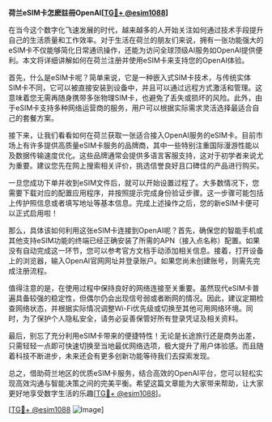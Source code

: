 **荷兰eSIM卡怎麽註冊OpenAI[[TG💪+ @esim1088](https://t.me/s/esim1088)]**

在当今这个数字化飞速发展的时代，越来越多的人开始关注如何通过技术手段提升自己的生活质量和工作效率。对于生活在荷兰的朋友们来说，拥有一张功能强大的eSIM卡不仅能够简化日常通讯操作，还能为访问全球顶级AI服务如OpenAI提供便利。本文将详细讲解如何在荷兰注册并使用eSIM卡来支持您的OpenAI体验。

首先，什么是eSIM卡呢？简单来说，它是一种嵌入式SIM卡技术，与传统实体SIM卡不同，它可以被直接安装到设备中，并且可以通过远程方式激活和管理。这意味着您无需再随身携带多张物理SIM卡，也避免了丢失或损坏的风险。此外，由于eSIM卡支持多种网络运营商的服务，用户可以根据实际需求灵活选择最适合自己的套餐方案。

接下来，让我们看看如何在荷兰获取一张适合接入OpenAI服务的eSIM卡。目前市场上有许多提供高质量eSIM卡服务的品牌商，其中一些特别注重国际漫游性能以及数据传输速度优化。这些品牌通常会提供多语言客服支持，这对于初学者来说尤为重要。建议您先在网上搜索相关评价，挑选信誉良好且口碑佳的产品进行购买。

一旦您成功下单并收到eSIM文件后，就可以开始设置过程了。大多数情况下，您需要下载对应的配置应用程序，并按照提示完成身份验证步骤。这一步骤可能包括上传护照信息或者填写地址等基本信息。完成上述操作之后，您的新eSIM卡便可以正式启用啦！

那么，具体该如何利用这张eSIM卡连接到OpenAI呢？首先，确保您的智能手机或其他支持eSIM功能的终端已经正确安装了所需的APN（接入点名称）配置。如果没有自动完成这一环节，您可以参考官方文档手动添加相关信息。接着，打开设备上的浏览器，输入OpenAI官网网址并登录账户。如果您尚未创建账号，则需先完成注册流程。

值得注意的是，在使用过程中保持良好的网络连接至关重要。虽然现代eSIM卡普遍具备较强的稳定性，但偶尔仍会出现信号弱或者断网的情况。因此，建议定期检查网络状态，并根据实际情况调整Wi-Fi优先级或切换至其他可用网络环境。同时，为了保护个人隐私安全，请务必妥善保管好所有登录凭证及相关资料。

最后，别忘了充分利用eSIM卡带来的便捷特性！无论是长途旅行还是商务出差，只需轻轻一点即可快速切换至当地最优网络选项，极大提升了用户体验感。而且随着科技不断进步，未来还会有更多创新功能等待我们去探索发现。

总之，借助荷兰地区的优质eSIM卡服务，结合高效的OpenAI平台，您可以轻松实现高效沟通与智能决策之间的完美平衡。希望这篇文章能为大家带来帮助，让大家更好地享受数字生活的乐趣[[TG💪+ @esim1088](https://t.me/s/esim1088)]。

[[TG💪+ @esim1088](https://t.me/s/esim1088) ![Image](https://i.postimg.cc/4NQfJmqS/Snipaste-2025-05-13-00-14-12.png)]